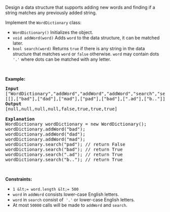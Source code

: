 Design a data structure that supports adding new words and finding if a string matches any previously added string.

Implement the `` WordDictionary `` class:

*   `` WordDictionary() ``&nbsp;Initializes the object.
*   `` void addWord(word) `` Adds `` word `` to the data structure, it can be matched later.
*   `` bool search(word) ``&nbsp;Returns `` true `` if there is any string in the data structure that matches `` word ``&nbsp;or `` false `` otherwise. `` word `` may contain dots `` '.' `` where dots can be matched with any letter.

&nbsp;

__Example:__

<pre>
<strong>Input</strong>
["WordDictionary","addWord","addWord","addWord","search","search","search","search"]
[[],["bad"],["dad"],["mad"],["pad"],["bad"],[".ad"],["b.."]]
<strong>Output</strong>
[null,null,null,null,false,true,true,true]

<strong>Explanation</strong>
WordDictionary wordDictionary = new WordDictionary();
wordDictionary.addWord("bad");
wordDictionary.addWord("dad");
wordDictionary.addWord("mad");
wordDictionary.search("pad"); // return False
wordDictionary.search("bad"); // return True
wordDictionary.search(".ad"); // return True
wordDictionary.search("b.."); // return True
</pre>

&nbsp;

__Constraints:__

*   `` 1 &lt;= word.length &lt;= 500 ``
*   `` word `` in `` addWord `` consists lower-case English letters.
*   `` word `` in `` search `` consist of&nbsp; `` '.' `` or lower-case English letters.
*   At most `` 50000 ``&nbsp;calls will be made to `` addWord ``&nbsp;and `` search ``.